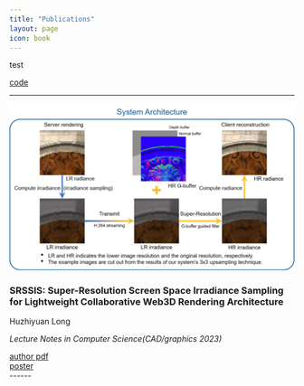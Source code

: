 ```yaml
---
title: "Publications"
layout: page
icon: book
---
```


<p>test</p>
<div class="more"><a href="./test.html">code</a></div>

------

<img class="img-square" src="publication/2023/SRSSIS/pic.jpg" title="arch">
<h3>SRSSIS: Super-Resolution Screen Space Irradiance Sampling for Lightweight Collaborative Web3D Rendering Architecture</h3>

Huzhiyuan Long

*Lecture Notes in Computer Science(CAD/graphics 2023)*

<div class="more"><a href="./2023/SRSSIS/SRSSIS.pdf">author pdf</a></div>
<div class="more"><a href="./2023/SRSSIS/poster.pdf">poster</a></div>
------
